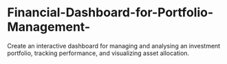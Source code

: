 # Financial-Dashboard-for-Portfolio-Management-
Create an interactive dashboard for managing and analysing an investment portfolio,  tracking performance, and visualizing asset allocation.
